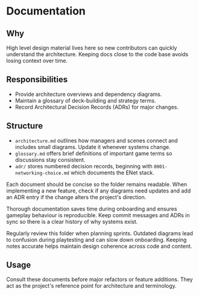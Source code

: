 # Documentation

## Why
High level design material lives here so new contributors can quickly understand the architecture. Keeping docs close to the code base avoids losing context over time.

## Responsibilities
- Provide architecture overviews and dependency diagrams.
- Maintain a glossary of deck-building and strategy terms.
- Record Architectural Decision Records (ADRs) for major changes.

## Structure
- `architecture.md` outlines how managers and scenes connect and includes small diagrams. Update it whenever systems change.
- `glossary.md` offers brief definitions of important game terms so discussions stay consistent.
- `adr/` stores numbered decision records, beginning with `0001-networking-choice.md` which documents the ENet stack.

Each document should be concise so the folder remains readable. When implementing a new feature, check if any diagrams need updates and add an ADR entry if the change alters the project's direction.


Thorough documentation saves time during onboarding and ensures gameplay behaviour is reproducible. Keep commit messages and ADRs in sync so there is a clear history of why systems exist.

Regularly review this folder when planning sprints. Outdated diagrams lead to confusion during playtesting and can slow down onboarding. Keeping notes accurate helps maintain design coherence across code and content.

## Usage
Consult these documents before major refactors or feature additions. They act as the project's reference point for architecture and terminology.
